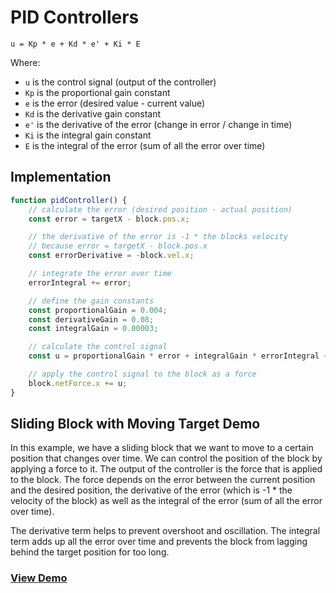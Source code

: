 # PID Controllers
```
u = Kp * e + Kd * e' + Ki * E
```
Where:
- `u` is the control signal (output of the controller)
- `Kp` is the proportional gain constant
- `e` is the error (desired value - current value)
- `Kd` is the derivative gain constant
- `e'` is the derivative of the error (change in error / change in time)
- `Ki` is the integral gain constant
- `E` is the integral of the error (sum of all the error over time)

## Implementation
```javascript
function pidController() {
    // calculate the error (desired position - actual position)
    const error = targetX - block.pos.x;

    // the derivative of the error is -1 * the blocks velocity
    // because error = targetX - block.pos.x
    const errorDerivative = -block.vel.x;

    // integrate the error over time
    errorIntegral += error;

    // define the gain constants
    const proportionalGain = 0.004;
    const derivativeGain = 0.08;
    const integralGain = 0.00003;

    // calculate the control signal
    const u = proportionalGain * error + integralGain * errorIntegral + derivativeGain * errorDerivative;

    // apply the control signal to the block as a force
    block.netForce.x += u;
}
```

## Sliding Block with Moving Target Demo
In this example, we have a sliding block that we want to move to a certain position that changes over time. We can control the position of the block by applying a force to it. The output of the controller is the force that is applied to the block. The force depends on the error between the current position and the desired position, the derivative of the error (which is -1 * the velocity of the block) as well as the integral of the error (sum of all the error over time). 

The derivative term helps to prevent overshoot and oscillation. The integral term adds up all the error over time and prevents the block from lagging behind the target position for too long.

### [View Demo](./Sliding-Block-Moving-Target.html)
